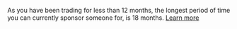 As you have been trading for less than 12 months, the longest period of time you can currently sponsor someone for, is 18 months. [Learn more](#)
